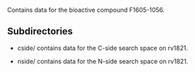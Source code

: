Contains data for the bioactive compound F1605-1056.

## Subdirectories

- cside/ contains data for the C-side search space on rv1821.

- nside/ contains data for the N-side search space on rv1821.

